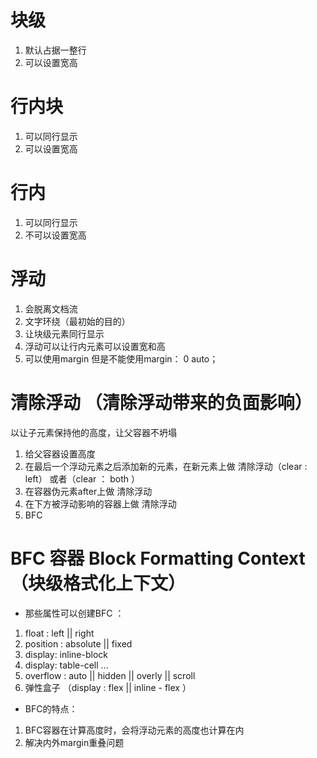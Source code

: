 # 块级
1. 默认占据一整行
2. 可以设置宽高


# 行内块
1. 可以同行显示
2. 可以设置宽高

# 行内
1. 可以同行显示
2. 不可以设置宽高


# 浮动
1. 会脱离文档流
2. 文字环绕（最初始的目的）
3. 让块级元素同行显示
4. 浮动可以让行内元素可以设置宽和高
5. 可以使用margin 但是不能使用margin： 0 auto；

# 清除浮动 （清除浮动带来的负面影响）
以让子元素保持他的高度，让父容器不坍塌
1. 给父容器设置高度
2. 在最后一个浮动元素之后添加新的元素，在新元素上做 清除浮动（clear : left） 或者（clear ： both ）
3. 在容器伪元素after上做 清除浮动
4. 在下方被浮动影响的容器上做 清除浮动
5. BFC

# BFC 容器 Block Formatting Context （块级格式化上下文）
- 那些属性可以创建BFC ：
1. float : left || right
2. position : absolute || fixed
3. display: inline-block
4. display: table-cell ...   
5. overflow : auto || hidden || overly || scroll
6. 弹性盒子 （display : flex || inline - flex ）

- BFC的特点：
1. BFC容器在计算高度时，会将浮动元素的高度也计算在内
2. 解决内外margin重叠问题




